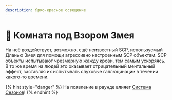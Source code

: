 ```yaml
---
description: Ярко-красное освещение
---
```


# 🐍 Комната под Взором Змея

На неё воздействует, возможно, ещё неизвестный SCP, используемый Дланью Змея для помощи агрессивно настроенным SCP объектам. SCP объекты испытывают чрезмерную жажду крови, тем самым ускоряясь. В то же время на людей это оказывает отрицательный ментальный эффект, заставляя их испытывать слуховые галлюцинации в течении какого-то времени.

{% hint style="danger" %}
На появление в раунде влияет [Система Сезонов](../server-systems/seasons-system.md)!
{% endhint %}
